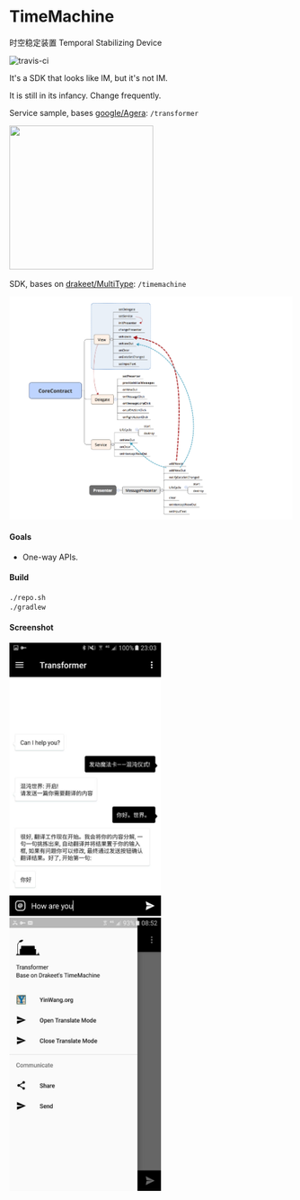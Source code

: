 # TimeMachine
时空稳定装置 Temporal Stabilizing Device

![travis-ci](https://travis-ci.org/drakeet/TimeMachine.svg)

It's a SDK that looks like IM, but it's not IM.

It is still in its infancy. Change frequently.

Service sample, bases [google/Agera](https://github.com/google/Agera):
`/transformer`

<img src="http://ww3.sinaimg.cn/large/86e2ff85gw1f55jnr2zjij20bx0bx0v3.jpg" width=256 height=256/>

SDK, bases on [drakeet/MultiType](https://github.com/drakeet/MultiType):
`/timemachine`

![](art/mind.png)

#### Goals
- One-way APIs.

#### Build

```bash
./repo.sh
./gradlew
```

#### Screenshot

<img src="/art/ts2.jpg" alt="screenshot" title="screenshot" width="270" height="486" /> <img src="/art/ts3.jpg" alt="screenshot" title="screenshot" width="270" height="486" />


